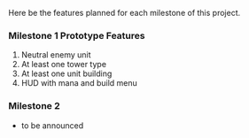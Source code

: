 Here be the features planned for each milestone of this project.

### Milestone 1 Prototype Features ###

  1. Neutral enemy unit
  1. At least one tower type
  1. At least one unit building
  1. HUD with mana and build menu


### Milestone 2 ###

  * to be announced